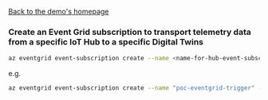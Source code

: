 [Back to the demo's homepage](../../IoTDigitalTwinDemo.md#-event-grid-)

### Create an Event Grid subscription to transport telemetry data from a specific IoT Hub to a specific Digital Twins
```bash
az eventgrid event-subscription create --name <name-for-hub-event-subscription> --event-delivery-schema eventgridschema --source-resource-id /subscriptions/<your-subscription-ID>/resourceGroups/<your-resource-group>/providers/Microsoft.Devices/IotHubs/<your-IoT-hub> --included-event-types Microsoft.Devices.DeviceTelemetry --endpoint-type azurefunction --endpoint /subscriptions/<your-subscription-ID>/resourceGroups/<your-resource-group>/providers/Microsoft.Web/sites/<your-function-app>/functions/ProcessHubToDTEvents
```

e.g.
```bash
az eventgrid event-subscription create --name "poc-eventgrid-trigger" --event-delivery-schema eventgridschema --source-resource-id /subscriptions/xxxxx-xxxxxx-xxxxxx-xxxxx-xxxxxxx/resourceGroups/poc-iot-digital-twin/providers/Microsoft.Devices/IotHubs/poc-iothub-kaneshiro --included-event-types Microsoft.Devices.DeviceTelemetry --endpoint-type azurefunction --endpoint /subscriptions/xxxxx-xxxxxx-xxxxxx-xxxxx-xxxxxxx/resourceGroups/poc-iot-digital-twin/providers/Microsoft.Web/sites/poc-iothub-to-dt-trial/functions/ProcessHubToDTEvents
```